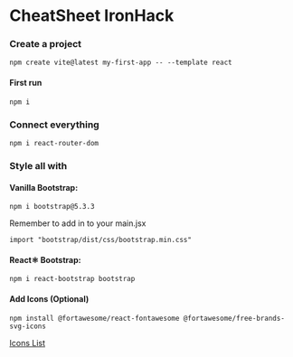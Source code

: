 # CheatSheet IronHack
### Create a project
```
npm create vite@latest my-first-app -- --template react
```
#### First run
```
npm i
```
### Connect everything
```
npm i react-router-dom
```
### Style all with
#### Vanilla Bootstrap:
```
npm i bootstrap@5.3.3
```
Remember to add in to your main.jsx
```
import "bootstrap/dist/css/bootstrap.min.css"
```
#### React⚛️ Bootstrap:

```
npm i react-bootstrap bootstrap
```
#### Add Icons (Optional)
```
npm install @fortawesome/react-fontawesome @fortawesome/free-brands-svg-icons
```
[Icons List](https://fontawesome.com/search?o=r&f=brands%2Cclassic)
